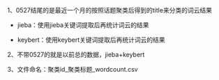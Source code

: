 1、0527结尾的是最近一个月的按照话题聚类后得到的title来分类的词云结果

- jieba：使用jieba关键词提取后再统计词云的结果

- keybert：使用keybert关键词提取后再统计词云的结果

2、不带0527的就是以前总的数据，jieba+keybert

3、文件命名：聚类id_聚类标题_wordcount.csv
